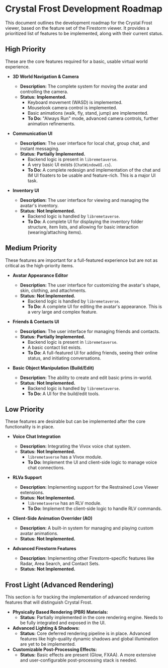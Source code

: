 # Crystal Frost Development Roadmap

This document outlines the development roadmap for the Crystal Frost viewer, based on the feature set of the Firestorm viewer. It provides a prioritized list of features to be implemented, along with their current status.

## High Priority

These are the core features required for a basic, usable virtual world experience.

*   **3D World Navigation & Camera**
    *   **Description:** The complete system for moving the avatar and controlling the camera.
    *   **Status:** **Implemented.**
        *   Keyboard movement (WASD) is implemented.
        *   Mouselook camera control is implemented.
        *   Basic animations (walk, fly, stand, jump) are implemented.
        *   **To Do:** "Always Run" mode, advanced camera controls, further animation refinements.

*   **Communication UI**
    *   **Description:** The user interface for local chat, group chat, and instant messaging.
    *   **Status:** **Partially Implemented.**
        *   Backend logic is present in `libremetaverse`.
        *   A very basic UI exists (`ChatWindowUI.cs`).
        *   **To Do:** A complete redesign and implementation of the chat and IM UI floaters to be usable and feature-rich. This is a major UI task.

*   **Inventory UI**
    *   **Description:** The user interface for viewing and managing the avatar's inventory.
    *   **Status:** **Not Implemented.**
        *   Backend logic is handled by `libremetaverse`.
        *   **To Do:** A complete UI for displaying the inventory folder structure, item lists, and allowing for basic interaction (wearing/attaching items).

## Medium Priority

These features are important for a full-featured experience but are not as critical as the high-priority items.

*   **Avatar Appearance Editor**
    *   **Description:** The user interface for customizing the avatar's shape, skin, clothing, and attachments.
    *   **Status:** **Not Implemented.**
        *   Backend logic is handled by `libremetaverse`.
        *   **To Do:** A complete UI for editing the avatar's appearance. This is a very large and complex feature.

*   **Friends & Contacts UI**
    *   **Description:** The user interface for managing friends and contacts.
    *   **Status:** **Partially Implemented.**
        *   Backend logic is present in `libremetaverse`.
        *   A basic contact list exists.
        *   **To Do:** A full-featured UI for adding friends, seeing their online status, and initiating conversations.

*   **Basic Object Manipulation (Build/Edit)**
    *   **Description:** The ability to create and edit basic prims in-world.
    *   **Status:** **Not Implemented.**
        *   Backend logic is handled by `libremetaverse`.
        *   **To Do:** A UI for the build/edit tools.

## Low Priority

These features are desirable but can be implemented after the core functionality is in place.

*   **Voice Chat Integration**
    *   **Description:** Integrating the Vivox voice chat system.
    *   **Status:** **Not Implemented.**
        *   `libremetaverse` has a Vivox module.
        *   **To Do:** Implement the UI and client-side logic to manage voice chat connections.

*   **RLVa Support**
    *   **Description:** Implementing support for the Restrained Love Viewer extensions.
    *   **Status:** **Not Implemented.**
        *   `libremetaverse` has an RLV module.
        *   **To Do:** Implement the client-side logic to handle RLV commands.

*   **Client-Side Animation Overrider (AO)**
    *   **Description:** A built-in system for managing and playing custom avatar animations.
    *   **Status:** **Not Implemented.**

*   **Advanced Firestorm Features**
    *   **Description:** Implementing other Firestorm-specific features like Radar, Area Search, and Contact Sets.
    *   **Status:** **Not Implemented.**

## Frost Light (Advanced Rendering)

This section is for tracking the implementation of advanced rendering features that will distinguish Crystal Frost.

*   **Physically Based Rendering (PBR) Materials:**
    *   **Status:** Partially implemented in the core rendering engine. Needs to be fully integrated and exposed in the UI.
*   **Advanced Lighting & Shadows:**
    *   **Status:** Core deferred rendering pipeline is in place. Advanced features like high-quality dynamic shadows and global illumination are yet to be implemented.
*   **Customizable Post-Processing Effects:**
    *   **Status:** Basic effects are present (Glow, FXAA). A more extensive and user-configurable post-processing stack is needed.

